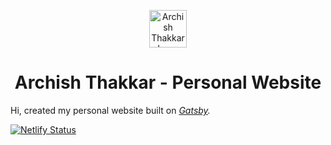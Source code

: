 <p align="center">
  <a href="https://archishthakkar.ml">
    <img alt="Archish Thakkar Logo" src="https://archishthakkar.ml/logo.png" width="60" />
  </a>
</p>
<h1 align="center">
  Archish Thakkar - Personal Website
</h1>

Hi, created my personal website built on _[Gatsby](https://www.gatsbyjs.org/docs/gatsby-starters/)._

[![Netlify Status](https://api.netlify.com/api/v1/badges/1963b488-7b78-48c9-9e2d-6fb5e47ab3af/deploy-status)](https://app.netlify.com/sites/archishthakkar/deploys)
